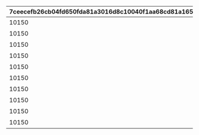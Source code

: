 |7ceecefb26cb04fd650fda81a3016d8c10040f1aa68cd81a165475df452c0bd8|80a31868b55a0a6db9a7fc1a9875a76a88c5042dfc5829e7d87018cad72c121d|30bdaf989a57b66c90520383aaf136d1dcf437c361b99b24d8d387a6d8787841|8f5e0dfcd413d0c95b5d344826022621e40b91040b8a2fb5a9b55fe50784d8c2|4b3fa794b8cfec7e24aee8037963c6f2d25c2da2c85281360b010db83cc065f9|3538bd1432d3b9c98d03a14e7bc3ef3de670e44dea21d883faec807240cc04b0|f2824eb3817d9c8aba1cd60bf69e2fa3b5df3fc06f53f87104d116228cd65659|567b358db6244f1c8afea9e8c3dfc7b7676cb3a40603d796c56cbc6b7ff20475|
| --- | --- | --- | --- | --- | --- | --- | --- |
|10150|8|91002|30|ネビアの悪戯道|0|5150061|1015001|
|10150|8|91002|30|あいず・おん・ゆ～|0|5150062|1015001|
|10150|8|91002|30|基本に忠実に|0|5150063|1015001|
|10150|8|91002|30|デンジャラスなあの人|0|5150064|1015001|
|10150|8|91002|30|強制変身|0|5150065|1015001|
|10150|8|91002|30|アーマーパージ|0|5150066|1015001|
|10150|8|91002|30|お姉ちゃんに相談♪|0|5150067|1015001|
|10150|8|91002|30|ラーゴは見ていた|0|5150068|1015001|
|10150|8|91002|30|ゼロ距離の触れ合い|0|5150069|1015001|
|10150|8|91002|30|答えは同じ|0|5150070|1015001|